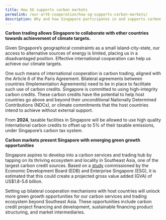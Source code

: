 ```yaml
---
title: How SG supports carbon markets
permalink: /our-art6-cooperation/how-sg-supports-carbon-markets/
description: Why and how Singapore participates in and supports carbon trading
---
```

**Carbon trading allows Singapore to collaborate with other countries towards achievement of climate targets.**

Given Singapore’s geographical constraints as a small island-city-state, our access to alternative sources of energy is limited, placing us in a disadvantaged position. Effective international cooperation can help us achieve our climate targets. 

One such means of international cooperation is carbon trading, aligned with the Article 6 of the Paris Agreement. Bilateral agreements between countries (Implementation Agreements) need to be in place to facilitate such use of carbon credits. Singapore is committed to using high-integrity carbon credits. These carbon credits have the potential to help host countries go above and beyond their unconditional Nationally Determined Contributions (NDCs), or climate commitments that the host countries intend to achieve without external support. 

From **2024**, taxable facilities in Singapore will be allowed to use high quality international carbon credits to offset up to 5% of their taxable emissions, under Singapore’s carbon tax system. 

**Carbon markets present Singapore with emerging green growth opportunities**

Singapore aspires to develop into a carbon services and trading hub by tapping on its thriving
ecosystem and locality in Southeast Asia, one of the largest carbon credit sources. Based on a [study](https:/www.edb.gov.sg/en/about-edb/media-releases-publications/singapore-is-well-positioned-to-become-a-carbon-services-and-trading-hub-for-southeast-asia-and-the-asia-pacific.html) commissioned by the Economic Development Board (EDB) and Enterprise Singapore (ESG),
it is estimated that this could create a projected gross value added (GVA) of US$1.8-5.6 billion.

Setting up bilateral cooperation mechanisms with host countries will unlock more green growth
opportunities for our carbon services and trading ecosystem beyond Southeast Asia. These
opportunities include carbon credit project financing and development, sustainable financing
product structuring, and market intermediaries.